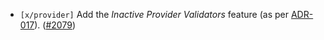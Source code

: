 - `[x/provider]` Add the _Inactive Provider Validators_ feature (as per
  [ADR-017](https://cosmos.github.io/interchain-security/adrs/adr-017-allowing-inactive-validators)).
  ([\#2079](https://github.com/Roc8Trppn/interchain-security/pull/2079))

